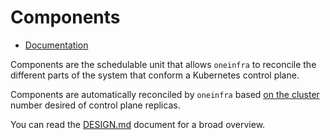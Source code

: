 # Components

* [Documentation](https://pkg.go.dev/github.com/oneinfra/oneinfra/apis/cluster/v1alpha1?tab=doc#Component)

Components are the schedulable unit that allows `oneinfra` to
reconcile the different parts of the system that conform a Kubernetes
control plane.

Components are automatically reconciled by `oneinfra` based [on the
cluster](clusters.md) number desired of control plane replicas.

You can read the [DESIGN.md](DESIGN.md) document for a broad overview.
